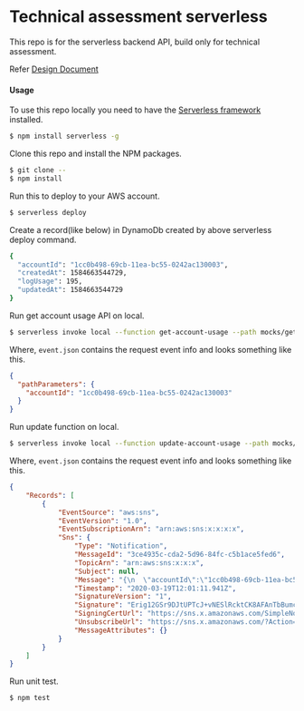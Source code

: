 # Technical assessment serverless

This repo is for the serverless backend API, build only for technical assessment.

Refer [Design Document](https://github.com/hitenkaram/technical-assessment-serverless/blob/master/ADR.md)

#### Usage

To use this repo locally you need to have the [Serverless framework](https://serverless.com) installed.

``` bash
$ npm install serverless -g
```

Clone this repo and install the NPM packages.

``` bash
$ git clone --
$ npm install
```

Run this to deploy to your AWS account.

``` bash
$ serverless deploy
```

Create a record(like below) in DynamoDb created by above serverless deploy command.

``` bash
{
  "accountId": "1cc0b498-69cb-11ea-bc55-0242ac130003",
  "createdAt": 1584663544729,
  "logUsage": 195,
  "updatedAt": 1584663544729
}
```

Run get account usage API on local.

``` bash
$ serverless invoke local --function get-account-usage --path mocks/get-account-usage-event.json
```

Where, `event.json` contains the request event info and looks something like this.

``` json
{
  "pathParameters": {
    "accountId": "1cc0b498-69cb-11ea-bc55-0242ac130003"
  }
}
```

Run update function on local.

``` bash
$ serverless invoke local --function update-account-usage --path mocks/update-account-usage-event.json
```

Where, `event.json` contains the request event info and looks something like this.

``` json
{
    "Records": [
        {
            "EventSource": "aws:sns",
            "EventVersion": "1.0",
            "EventSubscriptionArn": "arn:aws:sns:x:x:x:x",
            "Sns": {
                "Type": "Notification",
                "MessageId": "3ce4935c-cda2-5d96-84fc-c5b1ace5fed6",
                "TopicArn": "arn:aws:sns:x:x:x",
                "Subject": null,
                "Message": "{\n  \"accountId\":\"1cc0b498-69cb-11ea-bc55-0242ac130003\",\n   \"logData\":\"Some new logs for the given accountId\"\n}",
                "Timestamp": "2020-03-19T12:01:11.941Z",
                "SignatureVersion": "1",
                "Signature": "Erig12GSr9DJtUPTcJ+vNESlRcktCK8AFAnTbBumcSHkgd/PRr2v8e2DSKDEFjB7CybHpWzCxF3SVOoPjRScx/QBGb4cHCodzy8+2EqUM9MpH1GdVULDFZbBq1VmGx1oOrfjLuLANeZByoIFKiVu//cI3HclrJtPNUx4IVveP+M+2SGW6EfWww1BDbh3w1hvCEDT0XSGoE3GkUhSx/183QgS6AUhSEVgrLrQw1KQ6HREd304LVX9nXUryz3/rHA+vO8DqqYetF+8KqSNwHfz1T0GQPJHt4EuKqG6hyhr3uoyI/8Rh0/MISJljHwcVAZj7iOARAMoazq0NRyMgjqRuw==",
                "SigningCertUrl": "https://sns.x.amazonaws.com/SimpleNotificationService-x.pem",
                "UnsubscribeUrl": "https://sns.x.amazonaws.com/?Action=Unsubscribe&SubscriptionArn=arn:aws:sns:x:x:x:x",
                "MessageAttributes": {}
            }
        }
    ]
}

```
Run unit test.

``` bash
$ npm test
```
